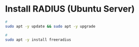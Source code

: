 # Install RADIUS (Ubuntu Server)

```Bash
#
sudo apt -y update && sudo apt -y upgrade

#
sudo apt -y install freeradius
```
